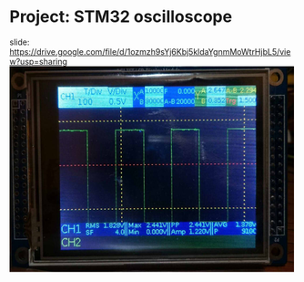 # Project: STM32 oscilloscope
slide:
https://drive.google.com/file/d/1ozmzh9sYj6Kbj5kldaYgnmMoWtrHjbL5/view?usp=sharing
<img src="./Image/osc.jpg" width="500" height="361">